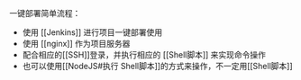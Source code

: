 一键部署简单流程：
- 使用 [[Jenkins]] 进行项目一键部署使用 
- 使用 [[nginx]] 作为项目服务器  
- 配合相应的[[SSH]]登录，并执行相应的 [[Shell脚本]] 来实现命令操作
- 也可以使用[[NodeJS#执行 Shell脚本]]的方式来操作，不一定用[[Shell脚本]]